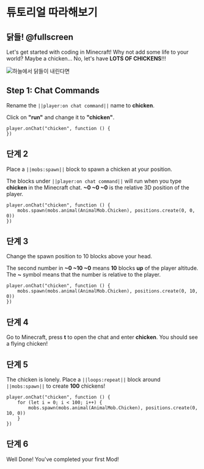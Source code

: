 # 튜토리얼 따라해보기

## 닭들! @fullscreen

Let's get started with coding in Minecraft! Why not add some life to your world? Maybe a chicken... No, let's have **LOTS OF CHICKENS**!!!

![하늘에서 닭들이 내린다면](/static/getting-started/chickenrain.gif)

## Step 1: Chat Commands

Rename the `||player:on chat command||` name to **chicken**.

Click on **"run"** and change it to **"chicken"**.

```blocks
player.onChat("chicken", function () {
})
```

## 단계 2

Place a `||mobs:spawn||` block to spawn a chicken at your position.

The blocks under `||player:on chat command||` will run when you type **chicken** in the Minecraft chat. **~0 ~0 ~0** is the relative 3D position of the player.

```blocks
player.onChat("chicken", function () {
    mobs.spawn(mobs.animal(AnimalMob.Chicken), positions.create(0, 0, 0))
})
```

## 단계 3

Change the spawn position to 10 blocks above your head.

The second number in **~0 ~10 ~0** means **10** blocks **up** of the player altitude. The **~** symbol means that the number is relative to the player.

```blocks
player.onChat("chicken", function () {
    mobs.spawn(mobs.animal(AnimalMob.Chicken), positions.create(0, 10, 0))
})
```

## 단계 4

Go to Minecraft, press **t** to open the chat and enter **chicken**. You should see a flying chicken!

## 단계 5

The chicken is lonely. Place a `||loops:repeat||` block around `||mobs:spawn||` to create **100** chickens!

```blocks
player.onChat("chicken", function () {
    for (let i = 0; i < 100; i++) {
        mobs.spawn(mobs.animal(AnimalMob.Chicken), positions.create(0, 10, 0))
    }
})
```

## 단계 6

Well Done! You've completed your first Mod!